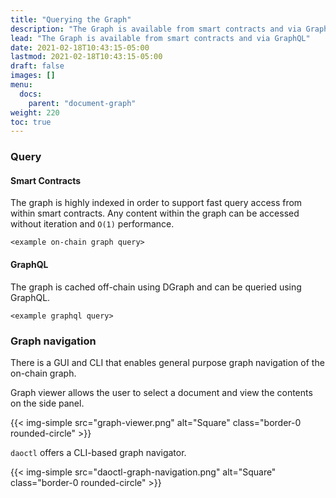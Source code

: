 ```yaml
---
title: "Querying the Graph"
description: "The Graph is available from smart contracts and via GraphQL"
lead: "The Graph is available from smart contracts and via GraphQL"
date: 2021-02-18T10:43:15-05:00
lastmod: 2021-02-18T10:43:15-05:00
draft: false
images: []
menu: 
  docs:
    parent: "document-graph"
weight: 220
toc: true
---
```


### Query
#### Smart Contracts
The graph is highly indexed in order to support fast query access from within smart contracts. Any content within the graph can be accessed without iteration and ```O(1)``` performance.

```
<example on-chain graph query>
```

#### GraphQL
The graph is cached off-chain using DGraph and can be queried using GraphQL.

```
<example graphql query>
```

### Graph navigation
There is a GUI and CLI that enables general purpose graph navigation of the on-chain graph. 

Graph viewer allows the user to select a document and view the contents on the side panel.

{{< img-simple src="graph-viewer.png" alt="Square" class="border-0 rounded-circle" >}}

```daoctl``` offers a CLI-based graph navigator.

{{< img-simple src="daoctl-graph-navigation.png" alt="Square" class="border-0 rounded-circle" >}}

